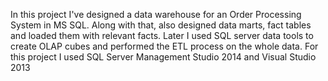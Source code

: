In this project I've designed a data warehouse for an Order Processing System in MS SQL. Along with that, also designed data marts, fact tables
and loaded them with relevant facts. Later I used SQL server data tools to create OLAP cubes  and performed the ETL process on the whole data.
For this project I used SQL Server Management Studio 2014 and  Visual Studio 2013
